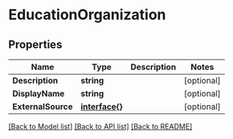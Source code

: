 # EducationOrganization

## Properties

Name | Type | Description | Notes
------------ | ------------- | ------------- | -------------
**Description** | **string** |  | [optional] 
**DisplayName** | **string** |  | [optional] 
**ExternalSource** | [**interface{}**](.md) |  | [optional] 

[[Back to Model list]](../README.md#documentation-for-models) [[Back to API list]](../README.md#documentation-for-api-endpoints) [[Back to README]](../README.md)


